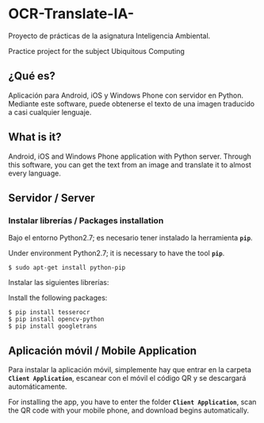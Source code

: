 # OCR-Translate-IA-
Proyecto de prácticas de la asignatura Inteligencia Ambiental.

Practice project for the subject Ubiquitous Computing

## ¿Qué es?
Aplicación para Android, iOS y Windows Phone con servidor en Python. Mediante este software, puede obtenerse el texto de una imagen traducido a casi cualquier lenguaje.

## What is it?
Android, iOS and Windows Phone application with Python server. Through this software, you can get the text from an image and translate it to almost every language.

## Servidor / Server

### Instalar librerías / Packages installation
Bajo el entorno Python2.7; es necesario tener instalado la herramienta **`pip`**.

Under environment Python2.7; it is necessary to have the tool **`pip`**.

```
$ sudo apt-get install python-pip
```

Instalar las siguientes librerías:

Install the following packages:

```
$ pip install tesserocr
$ pip install opencv-python
$ pip install googletrans
```

## Aplicación móvil / Mobile Application

Para instalar la aplicación móvil, simplemente hay que entrar en la carpeta **`Client Application`**, escanear con el móvil el código QR y se descargará automáticamente.

For installing the app, you have to enter the folder **`Client Application`**, scan the QR code with your mobile phone, and download begins automatically.

